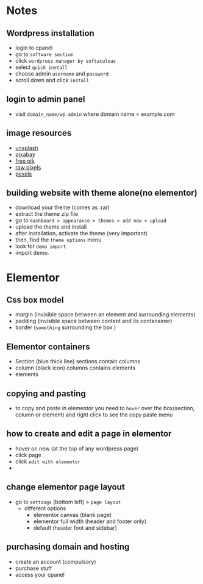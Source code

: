 # Notes


## Wordpress installation

* login to cpanel
* go to `software section`
* click `wordpress manager by softaculous`
* select `quick install`
* choose admin `username` and `password`
* scroll down and click `install`

## login to admin panel

* visit `domain_name/wp-admin` where domain name = example.com


## image resources

* [unsplash](https://unsplash.com)
* [pixabay](https://pixabay.com)
* [free pik](https://freepik.com)
* [raw pixels](https://rawpixels.com)
* [pexels](https://pexels.com)


## building website with theme alone(no elementor)

* download your theme (comes as .rar)
* extract the theme zip file
* go to `dashboard > appearance > themes > add new > upload`
* upload the theme and install
* after installation, activate the theme (very important)
* then, find the `theme options` menu
* look for `demo import`
* import demo.


# Elementor

## Css box model 

* margin (invisible space between an element and surrounding elements)
* padding (invisible space between content and its contanainer)
* border (`something` surrounding the box )

## Elementor containers

* Section (blue thick line) sections contain columns
* column (black icon) columns contains elements
* elements 

## copying and pasting

* to copy and paste in elementor you need to `hover` over the box(section, column or element)
and right click to see the copy paste menu 

## how to create and edit a page in elementor

* hover on new (at the top of any wordpress page)
* click page
* click `edit with elementor`
*

## change elementor page layout

* go to `settings` (bottom left) > `page layout`
    * different options
        * elementor canvas (blank page)
        * elementor full width (header and footer only)
        * default (header foot and sidebar)

## purchasing domain and hosting

* create an account (compulsory)
* purchase stuff
* access your cpanel


